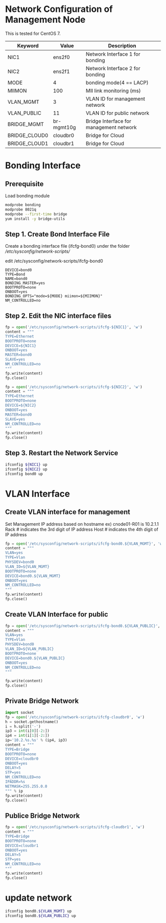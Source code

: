# Network Configuration of Management Node

This is tested for CentOS 7.

Keyword         | Value         | Description
----            | ----          | ----
NIC1            | ens2f0        | Network Interface 1 for bonding
NIC2            | ens2f1        | Network Interface 2 for bonding
MODE            | 4             | bonding mode(4 == LACP)
MIIMON          | 100           | MII link monitoring (ms)
VLAN_MGMT       | 3             | VLAN ID for management network
VLAN_PUBLIC     | 11            | VLAN ID for public  network
BRIDGE_MGMT     | br-mgmt10g    | Bridge Interface for management network
BRIDGE_CLOUD0   | cloudbr0      | Bridge for Cloud 
BRIDGE_CLOUD1   | cloudbr1      | Bridge for Cloud

# Bonding Interface

## Prerequisite

Load bonding module

~~~bash
modprobe bonding
modprobe 8021q
modprobe --first-time bridge
yum install -y bridge-utils
~~~

## Step 1. Create Bond Interface File

Create a bonding interface file (ifcfg-bond0) under the folder */etc/sysconfig/network-scripts/*

edit /etc/sysconfig/network-scripts/ifcfg-bond0

~~~text
DEVICE=bond0
TYPE=Bond
NAME=bond0
BONDING_MASTER=yes
BOOTPROTO=none
ONBOOT=yes
BONDING_OPTS="mode=${MODE} miimon=${MIIMON}"
NM_CONTROLLED=no
~~~

## Step 2. Edit the NIC interface files


~~~python
fp = open('/etc/sysconfig/network-scripts/ifcfg-${NIC1}', 'w')
content = """
TYPE=Ethernet
BOOTPROTO=none
DEVICE=${NIC1}
ONBOOT=yes
MASTER=bond0
SLAVE=yes
NM_CONTROLLED=no
"""
fp.write(content)
fp.close()

fp = open('/etc/sysconfig/network-scripts/ifcfg-${NIC2}', 'w')
content = """
TYPE=Ethernet
BOOTPROTO=none
DEVICE=${NIC2}
ONBOOT=yes
MASTER=bond0
SLAVE=yes
NM_CONTROLLED=no
"""
fp.write(content)
fp.close()
~~~

## Step 3. Restart the Network Service

~~~bash
ifconfig ${NIC1} up
ifconfig ${NIC2} up
ifconfig bond0 up
~~~

# VLAN Interface

## Create VLAN interface for management

Set Management IP address based on hostname
ex) cnode01-R01 is 10.2.1.1
Rack # indicates the 3rd digit of IP address
Host # indicates the 4th digit of IP address

~~~python
fp = open('/etc/sysconfig/network-scripts/ifcfg-bond0.${VLAN_MGMT}', 'w')
content = """
VLAN=yes
TYPE=Vlan
PHYSDEV=bond0
VLAN_ID=${VLAN_MGMT}
BOOTPROTO=none
DEVICE=bond0.${VLAN_MGMT}
ONBOOT=yes
NM_CONTROLLED=no
""" 
fp.write(content)
fp.close()
~~~


## Create VLAN Interface for public

~~~python
fp = open('/etc/sysconfig/network-scripts/ifcfg-bond0.${VLAN_PUBLIC}', 'w')
content = """
VLAN=yes
TYPE=Vlan
PHYSDEV=bond0
VLAN_ID=${VLAN_PUBLIC}
BOOTPROTO=none
DEVICE=bond0.${VLAN_PUBLIC}
ONBOOT=yes
NM_CONTROLLED=no
""" 

fp.write(content)
fp.close()
~~~


## Private Bridge Network

~~~python
import socket
fp = open('/etc/sysconfig/network-scripts/ifcfg-cloudbr0', 'w')
h = socket.gethostname()
i = h.split('-')
ip3 = int(i[0][-2:])
ip4 = int(i[1][-2:])
ip='10.2.%s.%s' % (ip4, ip3)
content = """
TYPE=Bridge
BOOTPROTO=none
DEVICE=cloudbr0
ONBOOT=yes
DELAY=5
STP=yes
NM_CONTROLLED=no
IPADDR=%s
NETMASK=255.255.0.0
""" % ip
fp.write(content)
fp.close()
~~~

## Publice Bridge Network

~~~python
fp = open('/etc/sysconfig/network-scripts/ifcfg-cloudbr1', 'w')
content = """
TYPE=Bridge
BOOTPROTO=none
DEVICE=cloudbr1
ONBOOT=yes
DELAY=5
STP=yes
NM_CONTROLLED=no
""" 
fp.write(content)
fp.close()
~~~


# update network

~~~bash
ifconfig bond0.${VLAN_MGMT} up
ifconfig bond0.${VLAN_PUBLIC} up
~~~
